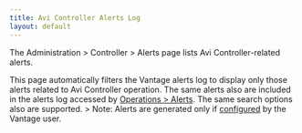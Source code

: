 ```yaml
---
title: Avi Controller Alerts Log
layout: default
---
```

The Administration &gt; Controller &gt; Alerts page lists Avi Controller-related alerts. 

This page automatically filters the Vantage alerts log to display only those alerts related to Avi Controller operation. The same alerts also are included in the alerts log accessed by <a href="/docs/configuration-guide/operations/alerts/">Operations &gt; Alerts</a>. The same search options also are supported.
&gt; Note: Alerts are generated only if <a href="/docs/16.2.2/alert-config">configured</a> by the Vantage user.
 